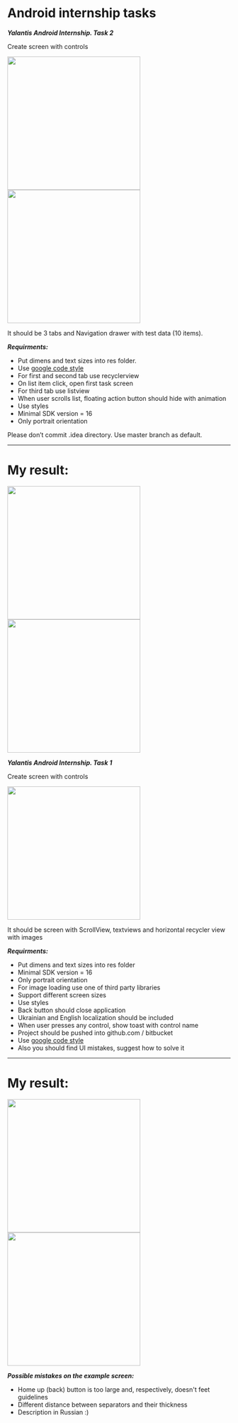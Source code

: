 Android internship tasks
========================

***Yalantis Android Internship. Task 2***

Create screen with controls

<img src="./screenshots/example_task2_drawer.png" width="300">
<img src="./screenshots/example_task2_list.png" width="300">

It should be 3 tabs and Navigation drawer with test data (10 items). 

***Requirments:***

* Put dimens and text sizes into res folder. 
* Use [google code style](https://source.android.com/source/code-style.html)
* For first and second tab use recyclerview 
* On list item click, open first task screen
* For third tab use listview 
* When user scrolls list, floating action button should hide with animation 
* Use styles 
* Minimal SDK version = 16
* Only portrait orientation

Please don’t commit .idea directory. Use master branch as default.

______

My result:
==========

<img src="./screenshots/device_task2_drawer_eng.png" width="300"> <img src="./screenshots/device_task2_list_eng.png" width="300">

***Yalantis Android Internship. Task 1***

Create screen with controls

<img src="./screenshots/example.png" width="300">

It should be screen with ScrollView, textviews and  horizontal recycler view with images

***Requirments:***

* Put dimens and text sizes into res folder
* Minimal SDK version = 16
* Only portrait orientation
* For image loading use one of third party libraries 
* Support different screen sizes
* Use styles 
* Back button should close application
* Ukrainian and English localization should be included
* When user presses any control, show toast with control name
* Project should be pushed into github.com / bitbucket
* Use [google code style](https://source.android.com/source/code-style.html)
* Also you should find UI mistakes, suggest how to solve it

______

My result:
==========

<img src="./screenshots/device-eng.png" width="300"> <img src="./screenshots/device-ukr.png" width="300">

***Possible mistakes on the example screen:***

* Home up (back) button is too large and, respectively,  doesn't feet guidelines
* Different distance between separators and their thickness
* Description in Russian :)